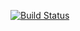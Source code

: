 [![Build Status](https://travis-ci.com/JodyFortuin/bootcamp-terminal-tests.svg?branch=master)](https://travis-ci.com/JodyFortuin/bootcamp-terminal-tests)
